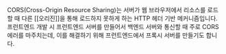 CORS(Cross-Origin Resource Sharing)는 서버가 웹 브라우저에서 리소스를 로드할 때 다른 [[오리진]]을 통해 로드하지 못하게 하는 HTTP 헤더 기반 메커니즘입니다. 프런트엔드 개발 시 프런트엔드 서버를 만들어서 백엔드 서버와 통신할 때 주로 CORS 에러를 마주치는데, 이를 해결하기 위해 프런트엔드에서 프록시 서버를 만들기도 합니다.